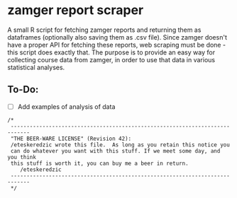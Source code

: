 # zamger report scraper

A small R script for fetching zamger reports and returning them as dataframes (optionally also saving them as .csv file). Since zamger doesn't have a proper API for fetching these reports, web scraping must be done - this script does exactly that. The purpose is to provide an easy way for collecting course data from zamger, in order to use that data in various statistical analyses.

## To-Do:

- [ ] Add examples of analysis of data 

```
/*  
 ----------------------------------------------------------------------------  
 "THE BEER-WARE LICENSE" (Revision 42):  
 /eteskeredzic wrote this file.  As long as you retain this notice you  
 can do whatever you want with this stuff. If we meet some day, and you think  
 this stuff is worth it, you can buy me a beer in return.   
	/eteskeredzic 
 ----------------------------------------------------------------------------  
 */  
 ```

